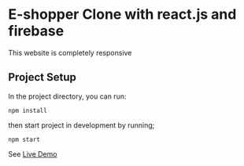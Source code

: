 # E-shopper Clone with react.js and firebase

This website is completely responsive


## Project Setup

In the project directory, you can run:
```
npm install
```
then start project in development by running;
```
npm start
```

See [Live Demo](https://clone-253e4.web.app/)